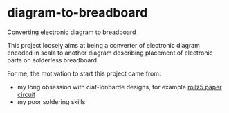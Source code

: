 # diagram-to-breadboard
Converting electronic diagram to breadboard

This project loosely aims at being a converter of electronic diagram encoded in scala to another diagram describing placement of electronic parts on solderless breadboard.  

For me, the motivation to start this project came from:
  * my long obsession with ciat-lonbarde designs, for example [rollz5 paper circuit](http://www.ciat-lonbarde.net/rollz5/index.html)
  * my poor soldering skills
